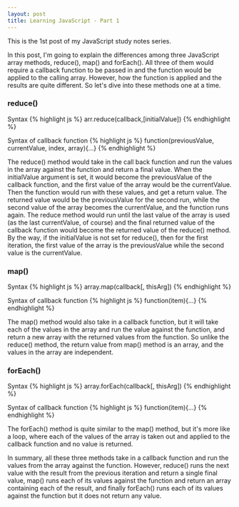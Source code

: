 ```yaml
---
layout: post
title: Learning JavaScript - Part 1
---
```



<div class="message">
This is the 1st post of my JavaScript study notes series.
</div>

In this post, I'm going to explain the differences among three JavaScript array methods, reduce(), map() and forEach(). All three of them would require a callback function to be passed in and the function would be applied to the calling array. However, how the function is applied and the results are quite different. So let's dive into these methods one at a time.

### reduce()

Syntax
{% highlight js %}
arr.reduce(callback,[initialValue])
{% endhighlight %}

Syntax of callback function
{% highlight js %}
function(previousValue, currentValue, index, array){...}
{% endhighlight %}

The reduce() method would take in the call back function and run the values in the array against the function and return a final value. When the initialValue argument is set, it would become the previousValue of the callback function, and the first value of the array would be the currentValue. Then the function would run with these values, and get a return value. The returned value would be the previousValue for the second run, while the second value of the array becomes the currentValue, and the function runs again. The reduce method would run until the last value of the array is used (as the last currentValue, of course) and the final returned value of the callback function would become the returned value of the reduce() method. By the way, if the initialValue is not set for reduce(), then for the first iteration, the first value of the array is the previousValue while the second value is the currentValue.

### map()

Syntax
{% highlight js %}
array.map(callback[, thisArg])
{% endhighlight %}

Syntax of callback function
{% highlight js %}
function(item){...}
{% endhighlight %}

The map() method would also take in a callback function, but it will take each of the values in the array and run the value against the function, and return a new array with the returned values from the function. So unlike the reduce() method, the return value from map() method is an array, and the values in the array are independent.

### forEach()

Syntax
{% highlight js %}
array.forEach(callback[, thisArg])
{% endhighlight %}

Syntax of callback function
{% highlight js %}
function(item){...}
{% endhighlight %}

The forEach() method is quite similar to the map() method, but it's more like a loop, where each of the values of the array is taken out and applied to the callback function and no value is returned.

In summary, all these three methods take in a callback function and run the values from the array against the function. However, reduce() runs the next value with the result from the previous iteration and return a single final value, map() runs each of its values against the function and return an array containing each of the result, and finally forEach() runs each of its values against the function but it does not return any value.